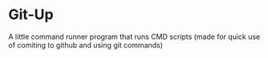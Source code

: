 # Git-Up
 A little command runner program that runs CMD scripts (made for quick use of comiting to github and using git commands) 

